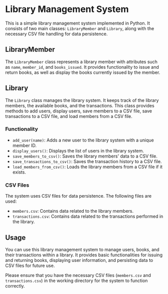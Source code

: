 # Library Management System

This is a simple library management system implemented in Python. It consists of two main classes: `LibraryMember` and `Library`, along with the necessary CSV file handling for data persistence.

## LibraryMember

The `LibraryMember` class represents a library member with attributes such as `name`, `member_id`, and `books_issued`. It provides functionality to issue and return books, as well as display the books currently issued by the member.

## Library

The `Library` class manages the library system. It keeps track of the library members, the available books, and the transactions. This class provides methods to add users, display users, save members to a CSV file, save transactions to a CSV file, and load members from a CSV file.

### Functionality

- `add_user(name)`: Adds a new user to the library system with a unique member ID.
- `display_users()`: Displays the list of users in the library system.
- `save_members_to_csv()`: Saves the library members' data to a CSV file.
- `save_transactions_to_csv()`: Saves the transaction history to a CSV file.
- `load_members_from_csv()`: Loads the library members from a CSV file if it exists.

### CSV Files

The system uses CSV files for data persistence. The following files are used:

- `members.csv`: Contains data related to the library members.
- `transactions.csv`: Contains data related to the transactions performed in the library.

## Usage

You can use this library management system to manage users, books, and their transactions within a library. It provides basic functionalities for issuing and returning books, displaying user information, and persisting data to CSV files for future use.

Please ensure that you have the necessary CSV files (`members.csv` and `transactions.csv`) in the working directory for the system to function correctly.
